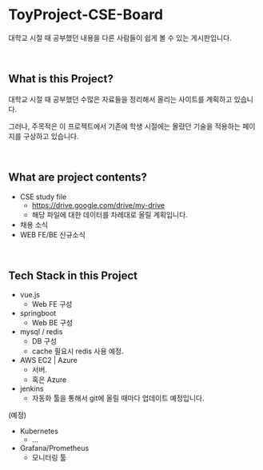 # ToyProject-CSE-Board
대학교 시절 때 공부했던 내용을 다른 사람들이 쉽게 볼 수 있는 게시판입니다. 

<br/>

## What is this Project?

대학교 시절 때 공부했던 수많은 자료들을 정리해서 올리는 사이트를 계획하고 있습니다.

그러나, 주목적은 이 프로젝트에서 기존에 학생 시절에는 몰랐던 기술을 적용하는 페이지를 구상하고 있습니다.


<br/>

## What are project contents?

- CSE study file
  - https://drive.google.com/drive/my-drive
  - 해당 파일에 대한 데이터를 차례대로 올릴 계획입니다.
- 채용 소식
- WEB FE/BE 신규소식



<br/>

## Tech Stack in this Project

- vue.js
  - Web FE 구성
- springboot
  - Web BE 구성
- mysql / redis
  - DB 구성
  - cache 필요시 redis 사용 예정.
- AWS EC2 | Azure
  - 서버.
  - 혹은 Azure
- jenkins 
  - 자동화 툴을 통해서 git에 올릴 때마다 업데이트 예정입니다.


(예정)

- Kubernetes
  - ...
- Grafana/Prometheus
  - 모니터링 툴
  

